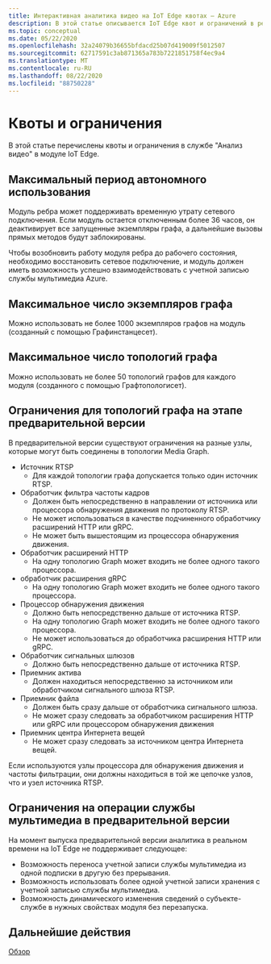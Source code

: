 ```yaml
---
title: Интерактивная аналитика видео на IoT Edge квотах — Azure
description: В этой статье описывается IoT Edge квот и ограничений в реальном видео.
ms.topic: conceptual
ms.date: 05/22/2020
ms.openlocfilehash: 32a24079b36655bfdacd25b07d419009f5012507
ms.sourcegitcommit: 62717591c3ab871365a783b7221851758f4ec9a4
ms.translationtype: MT
ms.contentlocale: ru-RU
ms.lasthandoff: 08/22/2020
ms.locfileid: "88750228"
---
```

# <a name="quotas-and-limitations"></a>Квоты и ограничения

В этой статье перечислены квоты и ограничения в службе "Анализ видео" в модуле IoT Edge.

## <a name="maximum-period-of-disconnected-use"></a>Максимальный период автономного использования

Модуль ребра может поддерживать временную утрату сетевого подключения. Если модуль остается отключенным более 36 часов, он деактивирует все запущенные экземпляры графа, а дальнейшие вызовы прямых методов будут заблокированы.

Чтобы возобновить работу модуля ребра до рабочего состояния, необходимо восстановить сетевое подключение, и модуль должен иметь возможность успешно взаимодействовать с учетной записью службы мультимедиа Azure.

## <a name="maximum-number-of-graph-instances"></a>Максимальное число экземпляров графа

Можно использовать не более 1000 экземпляров графов на модуль (созданный с помощью Графинстанцесет).

## <a name="maximum-number-of-graph-topologies"></a>Максимальное число топологий графа

Можно использовать не более 50 топологий графов для каждого модуля (созданного с помощью Графтопологисет).

## <a name="limitations-on-graph-topologies-at-preview"></a>Ограничения для топологий графа на этапе предварительной версии

В предварительной версии существуют ограничения на разные узлы, которые могут быть соединены в топологии Media Graph.

* Источник RTSP
   * Для каждой топологии графа допускается только один источник RTSP.
* Обработчик фильтра частоты кадров
   * Должен быть непосредственно в направлении от источника или процессора обнаружения движения по протоколу RTSP.
   * Не может использоваться в качестве подчиненного обработчику расширений HTTP или gRPC.
   * Не может быть вышестоящим из процессора обнаружения движения.
* Обработчик расширений HTTP
   * На одну топологию Graph может входить не более одного такого процессора.
* обработчик расширения gRPC
   * На одну топологию Graph может входить не более одного такого процессора.
* Процессор обнаружения движения
   * Должно быть непосредственно дальше от источника RTSP.
   * На одну топологию Graph может входить не более одного такого процессора.
   * Не может использоваться до обработчика расширения HTTP или gRPC.
* Обработчик сигнальных шлюзов
   * Должно быть непосредственно дальше от источника RTSP.
* Приемник актива 
   * Должен находиться непосредственно за источником или обработчиком сигнального шлюза RTSP.
* Приемник файла
   * Должен быть сразу дальше от обработчика сигнального шлюза.
   * Не может сразу следовать за обработчиком расширения HTTP или gRPC или процессором обнаружения движения
* Приемник центра Интернета вещей
   * Не может сразу следовать за источником центра Интернета вещей.

Если используются узлы процессора для обнаружения движения и частоты фильтрации, они должны находиться в той же цепочке узлов, что и узел источника RTSP.

## <a name="limitations-on-media-service-operations-at-preview"></a>Ограничения на операции службы мультимедиа в предварительной версии

На момент выпуска предварительной версии аналитика в реальном времени на IoT Edge не поддерживает следующее:

* Возможность переноса учетной записи службы мультимедиа из одной подписки в другую без прерывания.
* Возможность использовать более одной учетной записи хранения с учетной записью службы мультимедиа.
* Возможность динамического изменения сведений о субъекте-службе в нужных свойствах модуля без перезапуска.

## <a name="next-steps"></a>Дальнейшие действия

[Обзор](overview.md)

